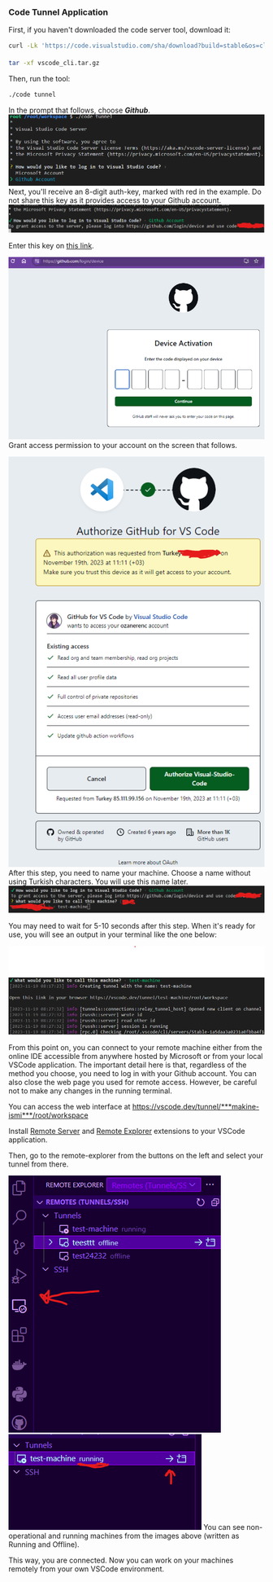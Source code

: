### Code Tunnel Application

First, if you haven't downloaded the code server tool, download it:
```bash
curl -Lk 'https://code.visualstudio.com/sha/download?build=stable&os=cli-alpine-x64' --output vscode_cli.tar.gz

tar -xf vscode_cli.tar.gz
```
Then, run the tool:

```bash
./code tunnel
```
In the prompt that follows, choose  ***Github***.
![gith](./assets/github.png)
Next, you'll receive an 8-digit auth-key, marked with red in the example. Do not share this key as it provides access to your Github account. 
![gith2](./assets/github2.png)


Enter this key on [this link](https://github.com/login/device).

![auth1](./assets/auth1.png)
Grant access permission to your account on the screen that follows.

![auth2](./assets/auth2.png)
After this step, you need to name your machine. Choose a name without using Turkish characters. You will use this name later.
![machine](./assets/machine_name.png)

You may need to wait for 5-10 seconds after this step. When it's ready for use, you will see an output in your terminal like the one below:

![sc](./assets/sc.png)

From this point on, you can connect to your remote machine either from the online IDE accessible from anywhere hosted by Microsoft or from your local VSCode application. The important detail here is that, regardless of the method you choose, you need to log in with your Github account. You can also close the web page you used for remote access. However, be careful not to make any changes in the running terminal.


You can access the web interface at https://vscode.dev/tunnel/***makine-ismi***/root/workspace

Install [Remote Server](https://marketplace.visualstudio.com/items?itemName=ms-vscode.remote-server
) and [Remote Explorer](https://marketplace.visualstudio.com/items?itemName=ms-vscode.remote-explorer) extensions to your VSCode application.

Then, go to the remote-explorer from the buttons on the left and select your tunnel from there.

![remotepanel](./assets/remote_panel.png)
![useit](./assets/useit.png)
You can see non-operational and running machines from the images above (written as Running and Offline).

This way, you are connected. Now you can work on your machines remotely from your own VSCode environment.


